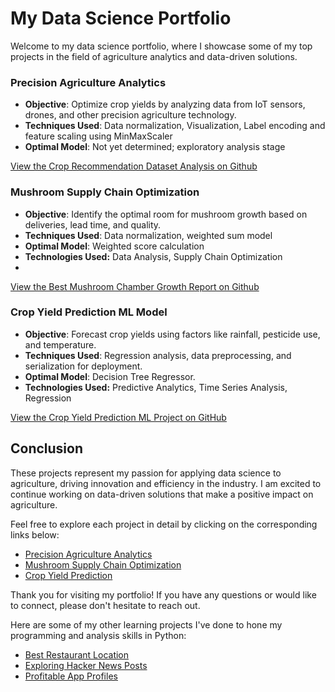 # My Data Science Portfolio

Welcome to my data science portfolio, where I showcase some of my top projects in the field of agriculture analytics and data-driven solutions. 

### Precision Agriculture Analytics
- **Objective**: Optimize crop yields by analyzing data from IoT sensors, drones, and other precision agriculture technology.
- **Techniques Used**:  Data normalization, Visualization, Label encoding and feature scaling using MinMaxScaler
- **Optimal Model**:  Not yet determined; exploratory analysis stage
  
[View the Crop Recommendation Dataset Analysis on Github](CropDataAnalysis/CropDataAnalysis.md)

### Mushroom Supply Chain Optimization
- **Objective**: Identify the optimal room for mushroom growth based on deliveries, lead time, and quality.
- **Techniques Used**: Data normalization, weighted sum model
- **Optimal Model**: Weighted score calculation
-  **Technologies Used:** Data Analysis, Supply Chain Optimization
- 
[View the Best Mushroom Chamber Growth Report on Github](MushroomGrowthRoomReport/MushroomGrowthRoomReport.md)

### Crop Yield Prediction ML Model
- **Objective**: Forecast crop yields using factors like rainfall, pesticide use, and temperature.
- **Techniques Used**: Regression analysis, data preprocessing, and serialization for deployment.
- **Optimal Model**: Decision Tree Regressor.
- **Technologies Used:** Predictive Analytics, Time Series Analysis, Regression
  
[View the Crop Yield Prediction ML Project on GitHub](CropYieldPredictionMLonly.md)

## Conclusion

These projects represent my passion for applying data science to agriculture, driving innovation and efficiency in the industry. I am excited to continue working on data-driven solutions that make a positive impact on agriculture.

Feel free to explore each project in detail by clicking on the corresponding links below:

- [Precision Agriculture Analytics](CropDataAnalysis/CropDataAnalysis.md)
- [Mushroom Supply Chain Optimization](MushroomGrowthRoomReport/MushroomGrowthRoomReport.md)
- [Crop Yield Prediction](CropYieldPredictionMLonly.md)

Thank you for visiting my portfolio! If you have any questions or would like to connect, please don't hesitate to reach out.

Here are some of my other learning projects I've done to hone my programming and analysis skills in Python: 
- [Best Restaurant Location](Restaurant_lvl1/Restaurant_lvl1.md)
- [Exploring Hacker News Posts](Exploring_Hacker_News_Posts.md)
- [Profitable App Profiles](ProfitableAppProfiles.ipynb)

